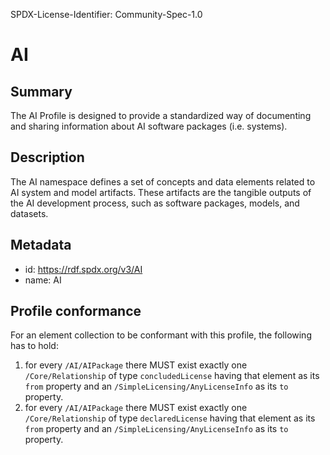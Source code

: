 SPDX-License-Identifier: Community-Spec-1.0

# AI

## Summary

The AI Profile is designed to provide a standardized way of documenting and sharing information about AI software packages (i.e. systems).

## Description

The AI namespace defines a set of concepts and data elements related to AI system and model artifacts. These artifacts are the tangible outputs of the AI development process, such as software packages, models, and datasets.

## Metadata

- id: https://rdf.spdx.org/v3/AI
- name: AI

## Profile conformance

For an element collection to be conformant with this profile,
the following has to hold:

1. for every `/AI/AIPackage` there MUST exist exactly one `/Core/Relationship`
   of type `concludedLicense` having that element as its `from` property
   and an `/SimpleLicensing/AnyLicenseInfo` as its `to` property.
2. for every `/AI/AIPackage` there MUST exist exactly one `/Core/Relationship`
   of type `declaredLicense` having that element as its `from` property
   and an `/SimpleLicensing/AnyLicenseInfo` as its `to` property.
